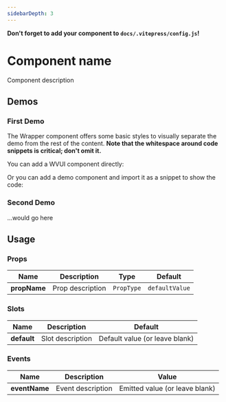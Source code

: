 ```yaml
---
sidebarDepth: 3
---
```


<script setup>
// Import components here.
import WvuiComponent from '../../../src/components/wvui-component/WvuiComponent.vue';
import DemoComponent from './DemoComponent.vue';
</script>

**Don't forget to add your component to `docs/.vitepress/config.js`!**

# Component name

Component description

## Demos

### First Demo

The Wrapper component offers some basic styles to visually separate the demo
from the rest of the content. **Note that the whitespace around code snippets
is critical; don't omit it.**

You can add a WVUI component directly:
<Wrapper>
<template v-slot:demo>
<WvuiComponent :someProp="true" />
</template>
<template v-slot:code>

```vue
<WvuiComponent :someProp="true"/>
```

</template>
</Wrapper>

Or you can add a demo component and import it as a snippet to show the code:
<Wrapper>
<template v-slot:demo>
<DemoComponent />
</template>

<template v-slot:code>

<<< @/components/template/DemoComponent.vue

</template>
</Wrapper>

### Second Demo

...would go here

## Usage

### Props

| Name | Description | Type | Default |
| --- | --- | --- | --- |
| **propName** | Prop description | `PropType` | `defaultValue` |

### Slots

| Name | Description | Default |
| --- | --- | --- |
| **default** | Slot description | Default value (or leave blank) |

### Events

| Name | Description | Value |
| --- | --- | --- |
| **eventName** | Event description | Emitted value (or leave blank) |
